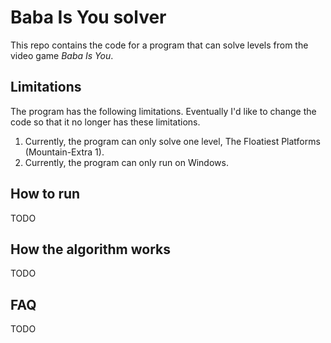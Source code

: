 # Baba Is You solver

This repo contains the code for a program that can solve levels from the video game *Baba Is You*.

## Limitations

The program has the following limitations. Eventually I'd like to change the code so that it no
longer has these limitations.

1. Currently, the program can only solve one level, The Floatiest Platforms (Mountain-Extra 1).
2. Currently, the program can only run on Windows.

## How to run

TODO

## How the algorithm works

TODO

## FAQ

TODO
